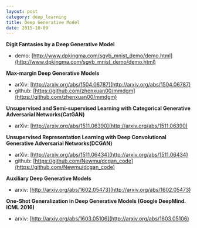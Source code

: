 ```yaml
---
layout: post
category: deep_learning
title: Deep Generative Model
date: 2015-10-09
---
```


**Digit Fantasies by a Deep Generative Model**

- demo: [http://www.dpkingma.com/sgvb_mnist_demo/demo.html](http://www.dpkingma.com/sgvb_mnist_demo/demo.html)

**Max-margin Deep Generative Models**

- arXiv: [http://arxiv.org/abs/1504.06787](http://arxiv.org/abs/1504.06787)
- github: [https://github.com/zhenxuan00/mmdgm](https://github.com/zhenxuan00/mmdgm)

**Unsupervised and Semi-supervised Learning with Categorical Generative Adversarial Networks(CatGAN)**

- arXiv: [http://arxiv.org/abs/1511.06390](http://arxiv.org/abs/1511.06390)

**Unsupervised Representation Learning with Deep Convolutional Generative Adversarial Networks(DCGAN)**

- arXiv: [http://arxiv.org/abs/1511.06434](http://arxiv.org/abs/1511.06434)
- github: [https://github.com/Newmu/dcgan_code](https://github.com/Newmu/dcgan_code)

**Auxiliary Deep Generative Models**

- arxiv: [http://arxiv.org/abs/1602.05473](http://arxiv.org/abs/1602.05473)

**One-Shot Generalization in Deep Generative Models (Google DeepMind. ICML 2016)**

- arxiv: [http://arxiv.org/abs/1603.05106](http://arxiv.org/abs/1603.05106)